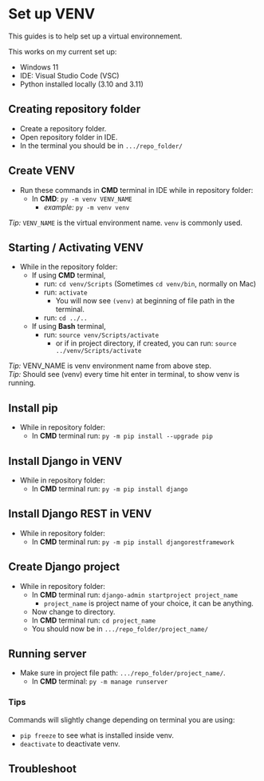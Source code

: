 # Set up VENV

This guides is to help set up a virtual environnement.

This works on my current set up:

- Windows 11
- IDE: Visual Studio Code (VSC)
- Python installed locally (3.10 and 3.11)

## Creating repository folder

- Create a repository folder.
- Open repository folder in IDE.
- In the terminal you should be in `.../repo_folder/`

## Create VENV

- Run these commands in **CMD** terminal in IDE while in repository folder:
  - In **CMD**: `py -m venv VENV_NAME`
    - *example:* `py -m venv venv`

*Tip:* `VENV_NAME` is the virtual environment name. `venv` is commonly used.

## Starting / Activating VENV

- While in the repository folder:
  - If using **CMD** terminal,
    - run: `cd venv/Scripts` (Sometimes `cd venv/bin`, normally on Mac)
    - run: `activate`
      - You will now see `(venv)` at beginning of file path in the terminal.
    - run: `cd ../..`
  - If using **Bash** terminal,
    - run: `source venv/Scripts/activate`
      - or if in project directory, if created, you can run: `source ../venv/Scripts/activate`

*Tip:* VENV_NAME is venv environment name from above step.\
*Tip:* Should see (venv) every time hit enter in terminal, to show venv is running.

## Install pip

- While in repository folder:
  - In **CMD** terminal run: `py -m pip install --upgrade pip`

## Install Django in VENV

- While in repository folder:
  - In **CMD** terminal run: `py -m pip install django`

## Install Django REST in VENV

- While in repository folder:
  - In **CMD** terminal run: `py -m pip install djangorestframework`

## Create Django project

- While in repository folder:
  - In **CMD** terminal run: `django-admin startproject project_name`
    - `project_name` is project name of your choice, it can be anything.
  - Now change to directory.
  - In **CMD** terminal run: `cd project_name`
  - You should now be in `.../repo_folder/project_name/`

## Running server

- Make sure in project file path: `.../repo_folder/project_name/`.
  - In **CMD** terminal: `py -m manage runserver`

### Tips

Commands will slightly change depending on terminal you are using:

- `pip freeze` to see what is installed inside venv.
- `deactivate` to deactivate venv.

## Troubleshoot
